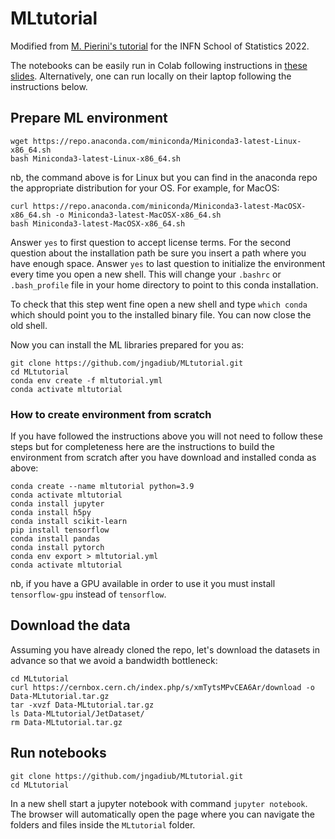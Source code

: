 # MLtutorial

Modified from [M. Pierini's tutorial](https://github.com/pierinim/tutorials/tree/master/GGI_Jan2021) for the INFN School of Statistics 2022.

The notebooks can be easily run in Colab following instructions in [these slides](https://github.com/jngadiub/MLtutorial/blob/master/Slides/Slides-1_Overview_and_Setup.pdf). Alternatively, one can run locally on their laptop following the instructions below.

## Prepare ML environment

```
wget https://repo.anaconda.com/miniconda/Miniconda3-latest-Linux-x86_64.sh
bash Miniconda3-latest-Linux-x86_64.sh
```

nb, the command above is for Linux but you can find in the anaconda repo the appropriate distribution for your OS. For example, for MacOS:

```
curl https://repo.anaconda.com/miniconda/Miniconda3-latest-MacOSX-x86_64.sh -o Miniconda3-latest-MacOSX-x86_64.sh
bash Miniconda3-latest-MacOSX-x86_64.sh
```

Answer `yes` to first question to accept license terms.
For the second question about the installation path be sure you insert a path where you have enough space.
Answer `yes` to last question to initialize the environment every time you open a new shell.
This will change your `.bashrc` or `.bash_profile` file in your home directory to point to this conda installation.

To check that this step went fine open a new shell and type `which conda` which should point you to the installed binary file. You can now close the old shell.

Now you can install the ML libraries prepared for you as:

```
git clone https://github.com/jngadiub/MLtutorial.git
cd MLtutorial
conda env create -f mltutorial.yml
conda activate mltutorial
```

### How to create environment from scratch

If you have followed the instructions above you will not need to follow these steps but for completeness here are the instructions to build the environment from scratch after you have download and installed conda as above:

```
conda create --name mltutorial python=3.9
conda activate mltutorial
conda install jupyter
conda install h5py
conda install scikit-learn
pip install tensorflow
conda install pandas
conda install pytorch
conda env export > mltutorial.yml
conda activate mltutorial
```

nb, if you have a GPU available in order to use it you must install `tensorflow-gpu` instead of `tensorflow`.

## Download the data

Assuming you have already cloned the repo, let's download the datasets in advance so that we avoid a bandwidth bottleneck:

```
cd MLtutorial
curl https://cernbox.cern.ch/index.php/s/xmTytsMPvCEA6Ar/download -o Data-MLtutorial.tar.gz
tar -xvzf Data-MLtutorial.tar.gz 
ls Data-MLtutorial/JetDataset/
rm Data-MLtutorial.tar.gz 
```

## Run notebooks

```
git clone https://github.com/jngadiub/MLtutorial.git
cd MLtutorial
```

In a new shell start a jupyter notebook with command `jupyter notebook`. The browser will automatically open the page where you can navigate the folders and files inside the `MLtutorial` folder.




